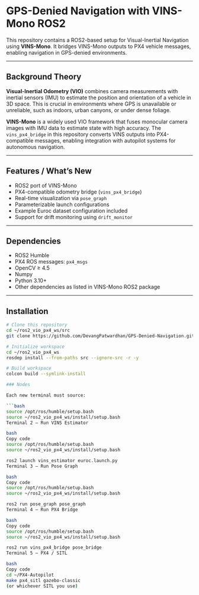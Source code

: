 # GPS-Denied Navigation with VINS-Mono ROS2

This repository contains a ROS2-based setup for Visual-Inertial Navigation using **VINS-Mono**. It bridges VINS-Mono outputs to PX4 vehicle messages, enabling navigation in GPS-denied environments.

---

## Background Theory

**Visual-Inertial Odometry (VIO)** combines camera measurements with inertial sensors (IMU) to estimate the position and orientation of a vehicle in 3D space. This is crucial in environments where GPS is unavailable or unreliable, such as indoors, urban canyons, or under dense foliage.

**VINS-Mono** is a widely used VIO framework that fuses monocular camera images with IMU data to estimate state with high accuracy. The `vins_px4_bridge` in this repository converts VINS outputs into PX4-compatible messages, enabling integration with autopilot systems for autonomous navigation.

---

## Features / What’s New

- ROS2 port of VINS-Mono
- PX4-compatible odometry bridge (`vins_px4_bridge`)
- Real-time visualization via `pose_graph`
- Parameterizable launch configurations
- Example Euroc dataset configuration included
- Support for drift monitoring using `drift_monitor`

---

## Dependencies

- ROS2 Humble
- PX4 ROS messages: `px4_msgs`
- OpenCV ≥ 4.5
- Numpy
- Python 3.10+
- Other dependencies as listed in VINS-Mono ROS2 package

---

## Installation

```bash
# Clone this repository
cd ~/ros2_vio_px4_ws/src
git clone https://github.com/DevangPatwardhan/GPS-Denied-Navigation.git

# Initialize workspace
cd ~/ros2_vio_px4_ws
rosdep install --from-paths src --ignore-src -r -y

# Build workspace
colcon build --symlink-install

### Nodes  

Each new terminal must source:  

```bash
source /opt/ros/humble/setup.bash
source ~/ros2_vio_px4_ws/install/setup.bash
Terminal 2 – Run VINS Estimator

bash
Copy code
source /opt/ros/humble/setup.bash
source ~/ros2_vio_px4_ws/install/setup.bash

ros2 launch vins_estimator euroc.launch.py
Terminal 3 – Run Pose Graph

bash
Copy code
source /opt/ros/humble/setup.bash
source ~/ros2_vio_px4_ws/install/setup.bash

ros2 run pose_graph pose_graph
Terminal 4 – Run PX4 Bridge

bash
Copy code
source /opt/ros/humble/setup.bash
source ~/ros2_vio_px4_ws/install/setup.bash

ros2 run vins_px4_bridge pose_bridge
Terminal 5 – PX4 / SITL

bash
Copy code
cd ~/PX4-Autopilot
make px4_sitl gazebo-classic
(or whichever SITL you use)

